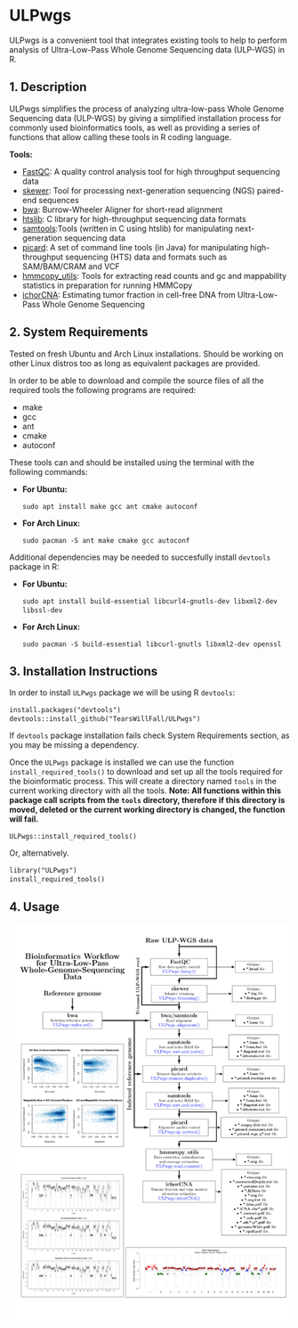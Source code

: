 # ULPwgs

ULPwgs is a convenient tool that integrates existing tools to help to perform analysis of Ultra-Low-Pass Whole Genome Sequencing data (ULP-WGS) in R.

## 1. Description

ULPwgs simplifies the process of analyzing ultra-low-pass Whole Genome Sequencing data (ULP-WGS) by giving a simplified installation process for commonly used bioinformatics tools, as well as providing a series of functions that allow calling these tools in R coding language.

**Tools:**
* [FastQC](https://github.com/s-andrews/FastQC):  A quality control analysis tool for high throughput sequencing data 
* [skewer](https://github.com/relipmoc/skewer): Tool for processing next-generation sequencing (NGS) paired-end sequences
* [bwa](https://github.com/lh3/bwa): Burrow-Wheeler Aligner for short-read alignment
* [htslib](https://github.com/samtools/htslib): C library for high-throughput sequencing data formats 
* [samtools](https://github.com/samtools/samtools/):Tools (written in C using htslib) for manipulating next-generation sequencing data
* [picard](https://github.com/broadinstitute/picard): A set of command line tools (in Java) for manipulating high-throughput sequencing (HTS) data and formats such as SAM/BAM/CRAM and VCF
* [hmmcopy_utils](https://github.com/shahcompbio/hmmcopy_utils): Tools for extracting read counts and gc and mappability statistics in preparation for running HMMCopy
* [ichorCNA](https://github.com/broadinstitute/ichorCNA): Estimating tumor fraction in cell-free DNA from Ultra-Low-Pass Whole Genome Sequencing

## 2. System Requirements


Tested on fresh Ubuntu and Arch Linux installations. Should be working on other Linux distros too as long as equivalent packages are provided. 

In order to be able to download and compile the source files of all the required tools the following programs are required:
* make
* gcc
* ant
* cmake
* autoconf

These tools can and should be installed using the terminal with the following commands:

* **For Ubuntu:**

  ```
  sudo apt install make gcc ant cmake autoconf
  ```

* **For Arch Linux:**

  ```
  sudo pacman -S ant make cmake gcc autoconf
  ```
  
Additional dependencies may be needed to succesfully install `devtools` package in R:
  
* **For Ubuntu:**

  ```
  sudo apt install build-essential libcurl4-gnutls-dev libxml2-dev libssl-dev
  ```
  
* **For Arch Linux:**

  ```
  sudo pacman -S build-essential libcurl-gnutls libxml2-dev openssl
  ```


## 3. Installation Instructions

In order to install `ULPwgs` package we will be using R `devtools`:

```
install.packages("devtools")
devtools::install_github("TearsWillFall/ULPwgs")
```
If `devtools` package installation fails check System Requirements section, as you may be missing a dependency.

Once the `ULPwgs` package is installed we can use the function `install_required_tools()` to download and set up all the tools required for the bioinformatic process. This will create a directory named `tools` in the current working directory with all the tools. **Note: All functions within this package call scripts from the `tools` directory, therefore if this directory is moved, deleted or the current working directory is changed, the function will fail.**

```
ULPwgs::install_required_tools()
```

Or, alternatively.

```
library("ULPwgs")
install_required_tools()
```
## 4. Usage
![Bioinformatic Workflow example of ULPwgs](https://github.com/TearsWillFall/ULPwgs/blob/master/Graph.png?raw=true)
